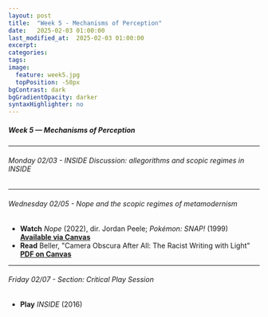 ```yaml
---
layout: post
title:  "Week 5 - Mechanisms of Perception"
date:   2025-02-03 01:00:00
last_modified_at:  2025-02-03 01:00:00
excerpt: 
categories: 
tags: 
image:
  feature: week5.jpg
  topPosition: -50px
bgContrast: dark
bgGradientOpacity: darker
syntaxHighlighter: no
---
```


##### **Week 5 — Mechanisms of Perception**

---

###### Monday 02/03 - *INSIDE* Discussion: allegorithms and scopic regimes in *INSIDE*

---

###### Wednesday 02/05 - *Nope* and the scopic regimes of metamodernism

- **Watch** *Nope* (2022), dir. Jordan Peele; *Pokémon: SNAP!* (1999) [**Available via Canvas**](https://uncch.instructure.com/courses/33866/discussion_topics/230654)
- **Read** Beller, "Camera Obscura After All: The Racist Writing with Light" [**PDF on Canvas**](https://uncch.instructure.com/courses/33866/files/folder/Readings?preview=4600655)

---

###### Friday 02/07 - Section: Critical Play Session 
- **Play** *INSIDE* (2016) 
